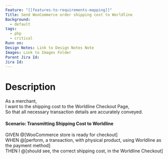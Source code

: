 ```yaml
---
Feature: "[[features-to-requirements-mapping]]"
Title: Send WooCommerce order shipping cost to Worldline
Background:
  - default
tags:
  - php
  - critical
Runn on: 
Design Notes: Link to Design Notes Note
Images: Link to Images Folder
Parent Jira Id: 
Jira Id: 
---
```


# Description

As a merchant,  
I want to the shipping cost to the Worldline Checkout Page,  
So that all necessary transaction details are accurately conveyed.

#### Scenario: Transmitting Shipping Cost to Worldline

GIVEN @[WooCommerce store is ready for checkout]  
WHEN @[perform, a transaction, with physical product, using Worldline as the payment method]  
THEN I @[should see, the correct shipping cost, in the Worldline Checkout]  
